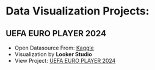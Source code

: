 # Data Visualization Projects:

## UEFA EURO PLAYER 2024
- Open Datasource From: [Kaggle](https://www.kaggle.com/code/avinashrane/uefa-euro-2024-players-analysis)
- Visualization by **Looker Studio**
- View Project: [UEFA EURO PLAYER 2024](https://github.com/prueksaratorn/Portfolio-for-Data-Analyst/blob/main/Projects%20Data%20Visualization/UEFA%20EURO%20PLAYER%202024.md)

